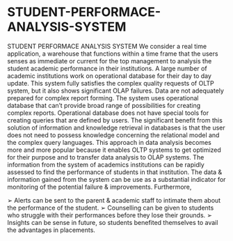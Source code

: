 # STUDENT-PERFORMACE-ANALYSIS-SYSTEM
 STUDENT PERFORMACE ANALYSIS SYSTEM We consider a real time application, a warehouse that functions within a time frame that the users senses as immediate or current for the top management to analysis the student academic performance in their institutions. A large number of academic institutions work on operational database for their day to day update. This system fully satisfies the complex quality requests of OLTP system, but it also shows significant OLAP failures. Data are not adequately prepared for complex report forming. The system uses operational database that can’t provide broad range of possibilities for creating complex reports. Operational database does not have special tools for creating queries that are defined by users. The significant benefit from this solution of information and knowledge retrieval in databases is that the user does not need to possess knowledge concerning the relational model and the complex query languages. This approach in data analysis becomes more and more popular because it enables OLTP systems to get optimized for their purpose and to transfer data analysis to OLAP systems. The information from the system of academics institutions can be rapidly assessed to find the performance of students in that institution. The data &amp; information gained from the system can be use as a substantial indicator for monitoring of the potential failure &amp; improvements. Furthermore,
 
 ➢ Alerts can be sent to the parent &amp; academic staff to intimate them about the performance of the student.
 ➢ Counselling can be given to students who struggle with their performances before they lose their grounds.
 ➢ Insights can be sense in future, so students benefited themselves to avail the advantages in placements.
